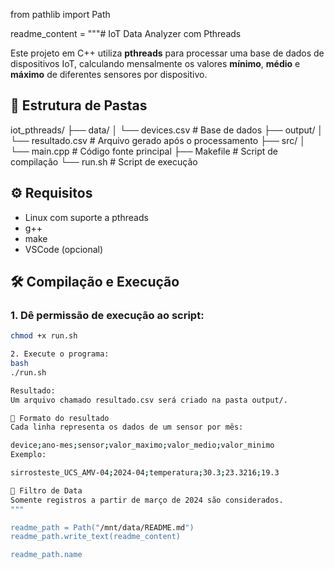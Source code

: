 from pathlib import Path

readme_content = """# IoT Data Analyzer com Pthreads

Este projeto em C++ utiliza **pthreads** para processar uma base de dados de dispositivos IoT, calculando mensalmente os valores **mínimo**, **médio** e **máximo** de diferentes sensores por dispositivo.

## 📁 Estrutura de Pastas

iot_pthreads/
├── data/
│ └── devices.csv # Base de dados
├── output/
│ └── resultado.csv # Arquivo gerado após o processamento
├── src/
│ └── main.cpp # Código fonte principal
├── Makefile # Script de compilação
└── run.sh # Script de execução

## ⚙️ Requisitos

- Linux com suporte a pthreads
- g++
- make
- VSCode (opcional)

## 🛠️ Compilação e Execução

### 1. Dê permissão de execução ao script:

```bash
chmod +x run.sh

2. Execute o programa:
bash
./run.sh

Resultado:
Um arquivo chamado resultado.csv será criado na pasta output/.

📌 Formato do resultado
Cada linha representa os dados de um sensor por mês:

device;ano-mes;sensor;valor_maximo;valor_medio;valor_minimo
Exemplo:

sirrosteste_UCS_AMV-04;2024-04;temperatura;30.3;23.3216;19.3

📅 Filtro de Data
Somente registros a partir de março de 2024 são considerados.
"""

readme_path = Path("/mnt/data/README.md")
readme_path.write_text(readme_content)

readme_path.name